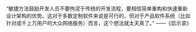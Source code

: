 “敏捷方法鼓励开发人员不要拘泥于传统的开发流程，要相信简单重构和快速重新设计架构的优势。这对于多数定制软件来说是可行的，但对于产品软件系统（比如针对成千上万用户的大众网络服务）而言，这个想法就太天真了。”
          ——《启示录》